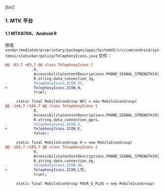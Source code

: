 [toc]

### 1. MTK 平台

#### 1.1 MTK8766、Android R

修改 `vendor/mediatek/proprietary/packages/apps/SystemUI/src/com/android/systemui/statusbar/policy/TelephonyIcons.java` 文件：

```diff
@@ -83,7 +83,7 @@ class TelephonyIcons {
             0,
             AccessibilityContentDescriptions.PHONE_SIGNAL_STRENGTH[0],
             R.string.data_connection_3g,
-            TelephonyIcons.ICON_3G,
+            TelephonyIcons.ICON_H,
             true);
 
     static final MobileIconGroup WFC = new MobileIconGroup(
@@ -144,7 +144,7 @@ class TelephonyIcons {
             0,
             AccessibilityContentDescriptions.PHONE_SIGNAL_STRENGTH[0],
             R.string.data_connection_gprs,
-            TelephonyIcons.ICON_G,
+            TelephonyIcons.ICON_E,
             false);
 
     static final MobileIconGroup H = new MobileIconGroup(
@@ -183,7 +183,7 @@ class TelephonyIcons {
             0,
             AccessibilityContentDescriptions.PHONE_SIGNAL_STRENGTH[0],
             R.string.data_connection_4g,
-            TelephonyIcons.ICON_4G,
+            TelephonyIcons.ICON_LTE,
             true);
 
     static final MobileIconGroup FOUR_G_PLUS = new MobileIconGroup(
```

